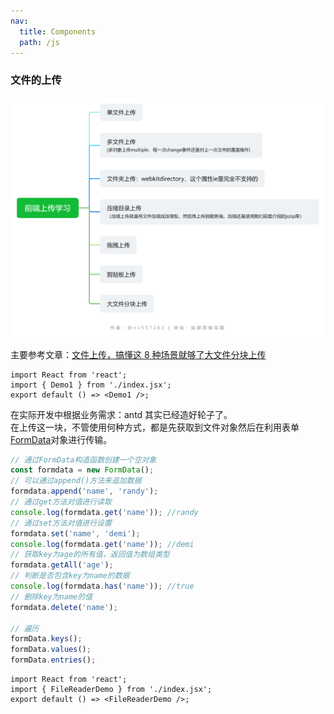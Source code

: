 ```yaml
---
nav:
  title: Components
  path: /js
---
```


### 文件的上传

![](./%E5%89%8D%E7%AB%AF%E4%B8%8A%E4%BC%A0.png)

主要参考文章：[文件上传，搞懂这 8 种场景就够了](https://juejin.cn/post/6980142557066067982#heading-15)[大文件分块上传](https://mp.weixin.qq.com/s/-iSpCMaLruerHv7717P0Wg)

```tsx
import React from 'react';
import { Demo1 } from './index.jsx';
export default () => <Demo1 />;
```

在实际开发中根据业务需求：antd 其实已经造好轮子了。<br> 在上传这一块，不管使用何种方式，都是先获取到文件对象然后在利用表单[FormData](https://developer.mozilla.org/zh-CN/docs/Web/API/FormData)对象进行传输。<br>

```jsx | pure
// 通过FormData构造函数创建一个空对象
const formdata = new FormData();
// 可以通过append()方法来追加数据
formdata.append('name', 'randy');
// 通过get方法对值进行读取
console.log(formdata.get('name')); //randy
// 通过set方法对值进行设置
formdata.set('name', 'demi');
console.log(formdata.get('name')); //demi
// 获取key为age的所有值，返回值为数组类型
formdata.getAll('age');
// 判断是否包含key为name的数据
console.log(formdata.has('name')); //true
// 删除key为name的值
formdata.delete('name');

// 遍历
formData.keys();
formData.values();
formData.entries();
```

```tsx
import React from 'react';
import { FileReaderDemo } from './index.jsx';
export default () => <FileReaderDemo />;
```
